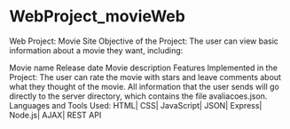 # WebProject_movieWeb
Web Project: Movie Site
Objective of the Project:
The user can view basic information about a movie they want, including:

Movie name
Release date
Movie description
Features Implemented in the Project:
The user can rate the movie with stars and leave comments about what they thought of the movie.
All information that the user sends will go directly to the server directory, which contains the file avaliacoes.json.
Languages and Tools Used:
HTML| CSS| JavaScript| JSON| Express| Node.js| AJAX| REST API
